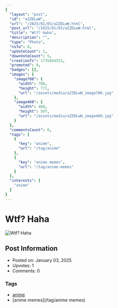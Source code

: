 ```yaml
---
{
  "layout": "post",
  "id": "aZZDLwW",
  "url": "/2025/01/03/aZZDLwW.html",
  "post_url": "/2025/01/03/aZZDLwW.html",
  "title": "Wtf? Haha",
  "description": "",
  "type": "Photo",
  "nsfw": 0,
  "upVoteCount": 1,
  "downVoteCount": 5,
  "creationTs": 1735844552,
  "promoted": 0,
  "badges": [],
  "images": {
    "image700": {
      "width": 700,
      "height": 771,
      "url": "/assets/media/aZZDLwW_image700.jpg"
    },
    "image460": {
      "width": 460,
      "height": 507,
      "url": "/assets/media/aZZDLwW_image460.jpg"
    }
  },
  "commentsCount": 0,
  "tags": [
    {
      "key": "anime",
      "url": "/tag/anime"
    },
    {
      "key": "anime memes",
      "url": "/tag/anime-memes"
    }
  ],
  "interests": [
    "anime"
  ]
}
---
```


# Wtf? Haha

![Wtf? Haha](/assets/media/aZZDLwW_image700.jpg)

## Post Information

- Posted on: January 03, 2025
- Upvotes: 1
- Comments: 0

### Tags

- [anime](/tag/anime)
- [anime memes](/tag/anime memes)
